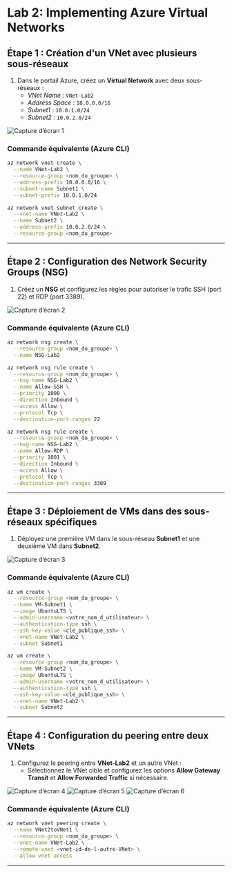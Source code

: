 
# Lab 2: Implementing Azure Virtual Networks

## Étape 1 : Création d'un VNet avec plusieurs sous-réseaux

1. Dans le portail Azure, créez un **Virtual Network** avec deux sous-réseaux :
    - *VNet Name* : `VNet-Lab2`
    - *Address Space* : `10.0.0.0/16`
    - *Subnet1* : `10.0.1.0/24`
    - *Subnet2* : `10.0.2.0/24`

![Capture d’écran 1](1.png)

### Commande équivalente (Azure CLI)
```bash
az network vnet create \
  --name VNet-Lab2 \
  --resource-group <nom_du_groupe> \
  --address-prefix 10.0.0.0/16 \
  --subnet-name Subnet1 \
  --subnet-prefix 10.0.1.0/24

az network vnet subnet create \
  --vnet-name VNet-Lab2 \
  --name Subnet2 \
  --address-prefix 10.0.2.0/24 \
  --resource-group <nom_du_groupe>
```

---

## Étape 2 : Configuration des Network Security Groups (NSG)

1. Créez un **NSG** et configurez les règles pour autoriser le trafic SSH (port 22) et RDP (port 3389).

![Capture d’écran 2](2.png)

### Commande équivalente (Azure CLI)
```bash
az network nsg create \
  --resource-group <nom_du_groupe> \
  --name NSG-Lab2

az network nsg rule create \
  --resource-group <nom_du_groupe> \
  --nsg-name NSG-Lab2 \
  --name Allow-SSH \
  --priority 1000 \
  --direction Inbound \
  --access Allow \
  --protocol Tcp \
  --destination-port-ranges 22

az network nsg rule create \
  --resource-group <nom_du_groupe> \
  --nsg-name NSG-Lab2 \
  --name Allow-RDP \
  --priority 1001 \
  --direction Inbound \
  --access Allow \
  --protocol Tcp \
  --destination-port-ranges 3389
```

---

## Étape 3 : Déploiement de VMs dans des sous-réseaux spécifiques

1. Déployez une première VM dans le sous-réseau **Subnet1** et une deuxième VM dans **Subnet2**.

![Capture d’écran 3](3.png)

### Commande équivalente (Azure CLI)
```bash
az vm create \
  --resource-group <nom_du_groupe> \
  --name VM-Subnet1 \
  --image UbuntuLTS \
  --admin-username <votre_nom_d_utilisateur> \
  --authentication-type ssh \
  --ssh-key-value <clé_publique_ssh> \
  --vnet-name VNet-Lab2 \
  --subnet Subnet1

az vm create \
  --resource-group <nom_du_groupe> \
  --name VM-Subnet2 \
  --image UbuntuLTS \
  --admin-username <votre_nom_d_utilisateur> \
  --authentication-type ssh \
  --ssh-key-value <clé_publique_ssh> \
  --vnet-name VNet-Lab2 \
  --subnet Subnet2
```

---

## Étape 4 : Configuration du peering entre deux VNets

1. Configurez le peering entre **VNet-Lab2** et un autre VNet :
    - Sélectionnez le VNet cible et configurez les options **Allow Gateway Transit** et **Allow Forwarded Traffic** si nécessaire.

![Capture d’écran 4](4.png)
![Capture d’écran 5](5.png)
![Capture d’écran 6](6.png)


### Commande équivalente (Azure CLI)
```bash
az network vnet peering create \
  --name VNet2toVNet1 \
  --resource-group <nom_du_groupe> \
  --vnet-name VNet-Lab2 \
  --remote-vnet <vnet-id-de-l-autre-VNet> \
  --allow-vnet-access
```

---
